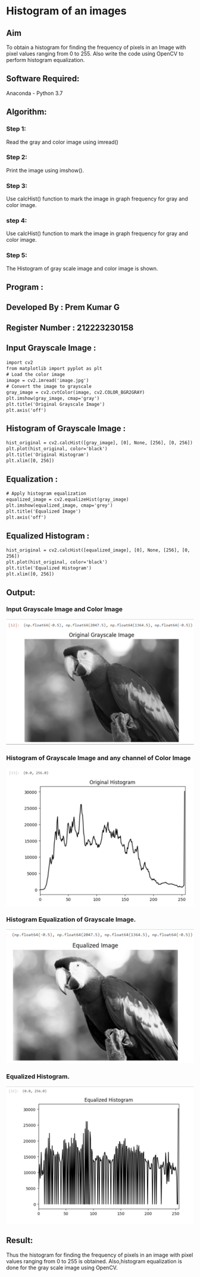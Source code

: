 # Histogram of an images

## Aim

To obtain a histogram for finding the frequency of pixels in an Image with pixel values ranging from 0 to 255. Also write the code using OpenCV to perform histogram equalization.

## Software Required:
Anaconda - Python 3.7

## Algorithm:
### Step 1:
Read the gray and color image using imread()

### Step 2:
Print the image using imshow().

### Step 3:
Use calcHist() function to mark the image in graph frequency for gray and color image.

### step 4:
Use calcHist() function to mark the image in graph frequency for gray and color image.

### Step 5:
The Histogram of gray scale image and color image is shown.


## Program :

## Developed By : Prem Kumar G
## Register Number : 212223230158

## Input Grayscale Image :
```
import cv2
from matplotlib import pyplot as plt
# Load the color image
image = cv2.imread('image.jpg')
# Convert the image to grayscale
gray_image = cv2.cvtColor(image, cv2.COLOR_BGR2GRAY)
plt.imshow(gray_image, cmap='gray')
plt.title('Original Grayscale Image')
plt.axis('off')
```

## Histogram of Grayscale Image :

```
hist_original = cv2.calcHist([gray_image], [0], None, [256], [0, 256])
plt.plot(hist_original, color='black')
plt.title('Original Histogram')
plt.xlim([0, 256])
```

## Equalization :

```
# Apply histogram equalization
equalized_image = cv2.equalizeHist(gray_image)
plt.imshow(equalized_image, cmap='grey')
plt.title('Equalized Image')
plt.axis('off')
```

## Equalized Histogram :

```
hist_original = cv2.calcHist([equalized_image], [0], None, [256], [0, 256])
plt.plot(hist_original, color='black')
plt.title('Equalized Histogram')
plt.xlim([0, 256])
```






## Output:

### Input Grayscale Image and Color Image

![alt text](<Screenshot 2025-04-25 202923.png>)

### Histogram of Grayscale Image and any channel of Color Image

![alt text](<Screenshot 2025-04-25 202935.png>)

### Histogram Equalization of Grayscale Image.

![alt text](<Screenshot 2025-04-25 202945.png>)

### Equalized Histogram. 

![alt text](<Screenshot 2025-04-25 202954.png>)

## Result: 

Thus the histogram for finding the frequency of pixels in an image with pixel values ranging from 0 to 255 is obtained. Also,histogram equalization is done for the gray scale image using OpenCV.
